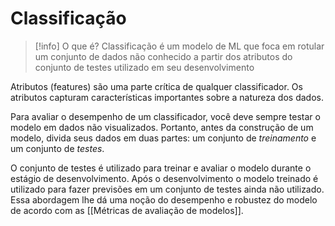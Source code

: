 # Classificação

> [!info] O que é?
> Classificação é um modelo de ML que foca em rotular um conjunto de dados não conhecido a partir dos atributos do conjunto de testes utilizado em seu desenvolvimento

Atributos (features) são uma parte crítica de qualquer classificador. Os atributos capturam características importantes sobre a natureza dos dados.

Para avaliar o desempenho de um classificador, você deve sempre testar o modelo em dados não visualizados. Portanto, antes da construção de um modelo, divida seus dados em duas partes: um conjunto de _treinamento_ e um conjunto de *testes*.

O conjunto de testes é utilizado para treinar e avaliar o modelo durante o estágio de desenvolvimento. Após o desenvolvimento o modelo treinado é utilizado para fazer previsões em um conjunto de testes ainda não utilizado. Essa abordagem lhe dá uma noção do desempenho e robustez do modelo de acordo com as [[Métricas de avaliação de modelos]].